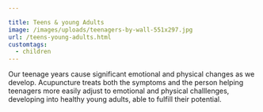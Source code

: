 ```yaml
---

title: Teens & young Adults
image: /images/uploads/teenagers-by-wall-551x297.jpg
url: /teens-young-adults.html
customtags:
  - children
---
```

Our teenage years cause significant emotional and physical changes as we develop. Acupuncture treats both the symptoms and the person helping teenagers more easily adjust to emotional and physical challlenges, developing into healthy young adults, able to fulfill their potential.
